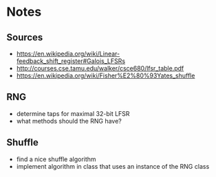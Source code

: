 # Notes

## Sources
- https://en.wikipedia.org/wiki/Linear-feedback_shift_register#Galois_LFSRs
- http://courses.cse.tamu.edu/walker/csce680/lfsr_table.pdf
- https://en.wikipedia.org/wiki/Fisher%E2%80%93Yates_shuffle


## RNG
- determine taps for maximal 32-bit LFSR
- what methods should the RNG have?


## Shuffle
- find a nice shuffle algorithm
- implement algorithm in class that uses an instance of the RNG class

